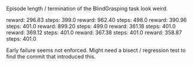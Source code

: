 Episode length / termination of the BlindGrasping task look weird.

reward: 296.83 steps: 399.0
reward: 962.40 steps: 498.0
reward: 390.96 steps: 401.0
reward: 899.20 steps: 499.0
reward: 361.18 steps: 401.0
reward: 369.12 steps: 401.0
reward: 367.38 steps: 401.0
reward: 358.87 steps: 401.0

Early failure seems not enforced. Might need a bisect / regression test to find the commit that introduced this.
